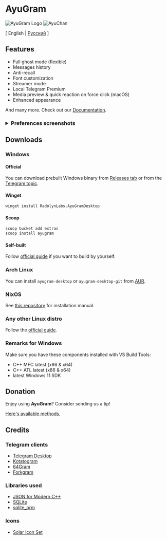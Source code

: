# AyuGram

![AyuGram Logo](.github/AyuGram.png) ![AyuChan](.github/AyuChan.png)

[ English  |   [Русский](README-RU.md) ]

## Features

- Full ghost mode (flexible)
- Messages history
- Anti-recall
- Font customization
- Streamer mode
- Local Telegram Premium
- Media preview & quick reaction on force click (macOS)
- Enhanced appearance

And many more. Check out our [Documentation](https://docs.ayugram.one/desktop/).

<h3>
  <details>
    <summary>Preferences screenshots</summary>
    <img src='.github/demos/demo1.png' width='268'>
    <img src='.github/demos/demo2.png' width='268'>
    <img src='.github/demos/demo3.png' width='268'>
    <img src='.github/demos/demo4.png' width='268'>
  </details>
</h3>

## Downloads

### Windows

#### Official

You can download prebuilt Windows binary from [Releases tab](https://github.com/AyuGram/AyuGramDesktop/releases) or from
the [Telegram topic](https://t.me/ayugramchat/12788).

#### Winget

```bash
winget install RadolynLabs.AyuGramDesktop
```

#### Scoop

```bash
scoop bucket add extras
scoop install ayugram
```

#### Self-built

Follow [official guide](https://github.com/AyuGram/AyuGramDesktop/blob/dev/docs/building-win-x64.md) if you want to
build by yourself.

### Arch Linux

You can install `ayugram-desktop` or `ayugram-desktop-git` from [AUR](https://aur.archlinux.org/packages?O=0&K=ayugram).

### NixOS

See [this repository](https://github.com/ayugram-port/ayugram-desktop) for installation manual.

### Any other Linux distro

Follow the [official guide](https://github.com/AyuGram/AyuGramDesktop/blob/dev/docs/building-linux.md).

### Remarks for Windows

Make sure you have these components installed with VS Build Tools:

- C++ MFC latest (x86 & x64)
- C++ ATL latest (x86 & x64)
- latest Windows 11 SDK

## Donation

Enjoy using **AyuGram**? Consider sending us a tip!

[Here's available methods.](https://docs.ayugram.one/donate/)

## Credits

### Telegram clients

- [Telegram Desktop](https://github.com/telegramdesktop/tdesktop)
- [Kotatogram](https://github.com/kotatogram/kotatogram-desktop)
- [64Gram](https://github.com/TDesktop-x64/tdesktop)
- [Forkgram](https://github.com/forkgram/tdesktop)

### Libraries used

- [JSON for Modern C++](https://github.com/nlohmann/json)
- [SQLite](https://github.com/sqlite/sqlite)
- [sqlite_orm](https://github.com/fnc12/sqlite_orm)

### Icons

- [Solar Icon Set](https://www.figma.com/community/file/1166831539721848736)
